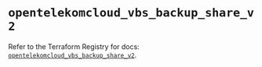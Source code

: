 # `opentelekomcloud_vbs_backup_share_v2`

Refer to the Terraform Registry for docs: [`opentelekomcloud_vbs_backup_share_v2`](https://registry.terraform.io/providers/opentelekomcloud/opentelekomcloud/1.36.23/docs/resources/vbs_backup_share_v2).
